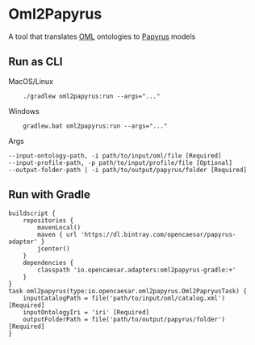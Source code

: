 # Oml2Papyrus

A tool that translates [OML](https://opencaesar.github.io/oml) ontologies to [Papyrus](https://www.eclipse.org/papyrus/) models

## Run as CLI

MacOS/Linux
```
    ./gradlew oml2papyrus:run --args="..."
```
Windows
```
    gradlew.bat oml2papyrus:run --args="..."
```
Args
```
--input-ontology-path, -i path/to/input/oml/file [Required]
--input-profile-path, -p path/to/input/profile/file [Optional]
--output-folder-path | -i path/to/output/papyrus/folder [Required]
```

## Run with Gradle
```
buildscript {
	repositories {
		mavenLocal()
		maven { url 'https://dl.bintray.com/opencaesar/papyrus-adapter' }
		jcenter()
	}
	dependencies {
		classpath 'io.opencaesar.adapters:oml2papyrus-gradle:+'
	}
}
task oml2papyrus(type:io.opencaesar.oml2papyrus.Oml2PapryusTask) {
	inputCatalogPath = file('path/to/input/oml/catalog.xml') [Required]
	inputOntologyIri = 'iri' [Required]
	outputFolderPath = file('path/to/output/papyrus/folder') [Required]
}               
```

